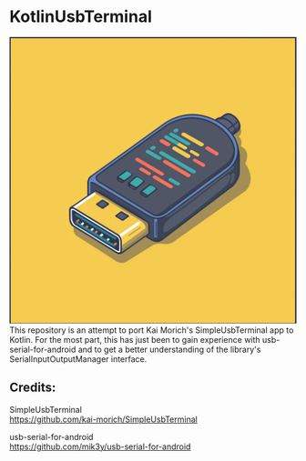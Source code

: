 # KotlinUsbTerminal

![Kotlin USB Terminal Icon](https://github.com/dB-SPL/KotlinUsbTerminal/raw/refs/heads/master/kotlin-usb-terminal.jpeg)
This repository is an attempt to port Kai Morich's SimpleUsbTerminal app to Kotlin.  For the most part, this has just been to gain experience with usb-serial-for-android and to get a better understanding of the library's SerialInputOutputManager interface.

## Credits:
SimpleUsbTerminal\
https://github.com/kai-morich/SimpleUsbTerminal

usb-serial-for-android\
https://github.com/mik3y/usb-serial-for-android
